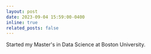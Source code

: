 ```yaml
---
layout: post
date: 2023-09-04 15:59:00-0400
inline: true
related_posts: false
---
```


Started my Master's in Data Science at Boston University.